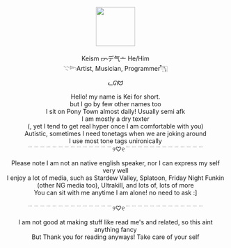 
<p align="center">
  <img src="https://media.tenor.com/QrTv5JhdH1cAAAAj/chicken-stardew-valley.gif"width="90" height="90" />
</p>

<p align="center">
Keism ᡕᠵデ气亠  He/Him <br>
𓇢𓆸Artist, Musician, Programmer𓍢ִ໋🀦 <br>
</p>



<p align="center">
ᓚᘏᗢ 
</p>

<p align="center">
Hello! my name is Kei for short. <br>
but I go by few other names too <br>
I sit on Pony Town almost daily! Usually semi afk  <br>
I am mostly a dry texter <br>
(, yet I tend to get real hyper once I am comfortable with you) <br>
Autistic, sometimes I need tonetags when we are joking around <br>
I use most tone tags unironically <br>
﹉﹉﹉﹉﹉﹉﹉﹉﹉﹉﹉﹉﹉﹉୨♡୧﹉﹉﹉﹉﹉﹉﹉﹉﹉﹉﹉﹉﹉<br> 
</p>
<p align="center">
Please note I am not an native english speaker, nor I can express my self very well  <br>
I enjoy a lot of media, such as Stardew Valley, Splatoon, Friday Night Funkin  <br>
(other NG media too), Ultrakill, and lots of, lots of more <br>
You can sit with me anytime I am alone! no need to ask :] <br>
  ‎ <br>
﹉﹉﹉﹉﹉﹉﹉﹉﹉﹉﹉﹉﹉﹉୨♡୧﹉﹉﹉﹉﹉﹉﹉﹉﹉﹉﹉﹉﹉<br> 
<p align="center">
I am not good at making stuff like read me's and related, so this aint anything fancy <br>
But Thank you for reading anyways! Take care of your self <br>
</p>


